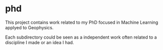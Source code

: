 # phd

This project contains work related to my PhD focused in Machine Learning applyed to Geophysics.

Each subdirectory could be seen as a independent work often related to a discipline I made or an idea I had.

